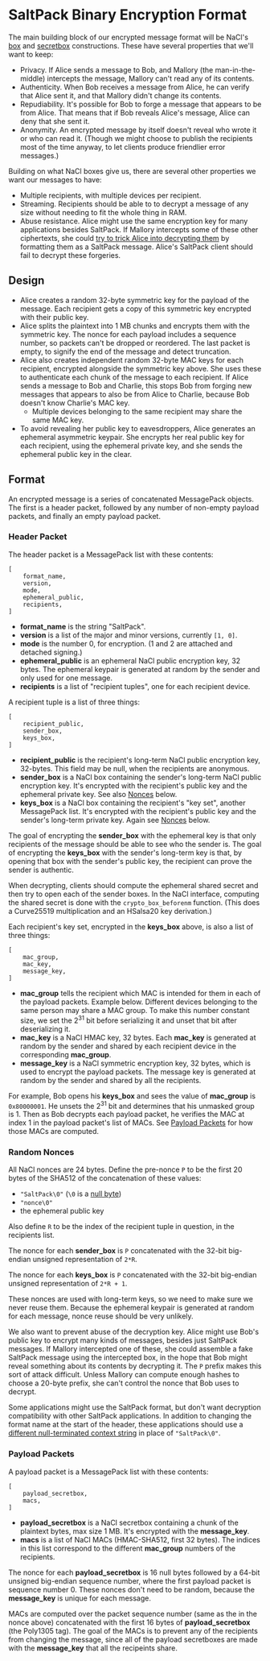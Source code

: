 # SaltPack Binary Encryption Format

The main building block of our encrypted message format will be NaCl's
[box](http://nacl.cr.yp.to/box.html) and
[secretbox](http://nacl.cr.yp.to/secretbox.html) constructions. These have
several properties that we'll want to keep:
- Privacy. If Alice sends a message to Bob, and Mallory (the man-in-the-middle)
  intercepts the message, Mallory can't read any of its contents.
- Authenticity. When Bob receives a message from Alice, he can verify that
  Alice sent it, and that Mallory didn't change its contents.
- Repudiability. It's possible for Bob to forge a message that appears to be
  from Alice. That means that if Bob reveals Alice's message, Alice can deny
  that she sent it.
- Anonymity. An encrypted message by itself doesn't reveal who wrote it or who
  can read it. (Though we might choose to publish the recipients most of the
  time anyway, to let clients produce friendlier error messages.)

Building on what NaCl boxes give us, there are several other properties we want
our messages to have:
- Multiple recipients, with multiple devices per recipient.
- Streaming. Recipients should be able to to decrypt a message of any size
  without needing to fit the whole thing in RAM.
- Abuse resistance. Alice might use the same encryption key for many
  applications besides SaltPack. If Mallory intercepts some of these other
  ciphertexts, she could [try to trick Alice into decrypting
  them](https://blog.sandstorm.io/news/2015-05-01-is-that-ascii-or-protobuf.html)
  by formatting them as a SaltPack message. Alice's SaltPack client should fail
  to decrypt these forgeries.

## Design

- Alice creates a random 32-byte symmetric key for the payload of the message.
  Each recipient gets a copy of this symmetric key encrypted with their public
  key.
- Alice splits the plaintext into 1 MB chunks and encrypts them with the
  symmetric key. The nonce for each payload includes a sequence number, so
  packets can't be dropped or reordered. The last packet is empty, to signify
  the end of the message and detect truncation.
- Alice also creates independent random 32-byte MAC keys for each recipient,
  encrypted alongside the symmetric key above. She uses these to authenticate
  each chunk of the message to each recipient. If Alice sends a message to Bob
  and Charlie, this stops Bob from forging new messages that appears to also be
  from Alice to Charlie, because Bob doesn't know Charlie's MAC key.
  - Multiple devices belonging to the same recipient may share the same MAC
    key.
- To avoid revealing her public key to eavesdroppers, Alice generates an
  ephemeral asymmetric keypair. She encrypts her real public key for each
  recipient, using the ephemeral private key, and she sends the ephemeral
  public key in the clear.

## Format

An encrypted message is a series of concatenated MessagePack objects. The first
is a header packet, followed by any number of non-empty payload packets, and
finally an empty payload packet.

### Header Packet
The header packet is a MessagePack list with these contents:

```
[
    format_name,
    version,
    mode,
    ephemeral_public,
    recipients,
]
```

- **format_name** is the string "SaltPack".
- **version** is a list of the major and minor versions, currently `[1, 0]`.
- **mode** is the number 0, for encryption. (1 and 2 are attached and detached
  signing.)
- **ephemeral_public** is an ephemeral NaCl public encryption key, 32 bytes.
  The ephemeral keypair is generated at random by the sender and only used for
  one message.
- **recipients** is a list of "recipient tuples", one for each recipient
  device.

A recipient tuple is a list of three things:

```
[
    recipient_public,
    sender_box,
    keys_box,
]
```

- **recipient_public** is the recipient's long-term NaCl public encryption key,
  32-bytes. This field may be null, when the recipients are anonymous.
- **sender_box** is a NaCl box containing the sender's long-term NaCl public
  encryption key. It's encrypted with the recipient's public key and the
  ephemeral private key. See also [Nonces](#nonces) below.
- **keys_box** is a NaCl box containing the recipient's "key set", another
  MessagePack list. It's encrypted with the recipient's public key and the
  sender's long-term private key. Again see [Nonces](#nonces) below.

The goal of encrypting the **sender_box** with the ephemeral key is that only
recipients of the message should be able to see who the sender is. The goal of
encrypting the **keys_box** with the sender's long-term key is that, by opening
that box with the sender's public key, the recipient can prove the sender is
authentic.

When decrypting, clients should compute the ephemeral shared secret and then
try to open each of the sender boxes. In the NaCl interface, computing the
shared secret is done with the `crypto_box_beforenm` function. (This does a
Curve25519 multiplication and an HSalsa20 key derivation.)

Each recipient's key set, encrypted in the **keys_box** above, is also a list
of three things:

```
[
    mac_group,
    mac_key,
    message_key,
]
```

- **mac_group** tells the recipient which MAC is intended for them in each of
  the payload packets. Example below. Different devices belonging to the same
  person may share a MAC group. To make this number constant size, we set the
  2<sup>31</sup> bit before serializing it and unset that bit after
  deserializing it.
- **mac_key** is a NaCl HMAC key, 32 bytes. Each **mac_key** is generated at
  random by the sender and shared by each recipient device in the corresponding
  **mac_group**.
- **message_key** is a NaCl symmetric encryption key, 32 bytes, which is used
  to encrypt the payload packets. The message key is generated at random by the
  sender and shared by all the recipients.

For example, Bob opens his **keys_box** and sees the value of **mac_group** is
`0x80000001`. He unsets the 2<sup>31</sup> bit and determines that his unmasked
group is 1. Then as Bob decrypts each payload packet, he verifies the MAC at
index 1 in the payload packet's list of MACs. See [Payload
Packets](#payload-packets) for how those MACs are computed.

### Random Nonces

All NaCl nonces are 24 bytes. Define the pre-nonce `P` to be the first 20 bytes
of the SHA512 of the concatenation of these values:
- `"SaltPack\0"` (`\0` is a [null
  byte](https://www.ietf.org/mail-archive/web/tls/current/msg14734.html))
- `"nonce\0"`
- the ephemeral public key

Also define `R` to be the index of the recipient tuple in question, in the
recipients list.

The nonce for each **sender_box** is `P` concatenated with the 32-bit
big-endian unsigned representation of `2*R`.

The nonce for each **keys_box** is `P` concatenated with the 32-bit big-endian
unsigned representation of `2*R + 1`.

These nonces are used with long-term keys, so we need to make sure we never
reuse them. Because the ephemeral keypair is generated at random for each
message, nonce reuse should be very unlikely.

We also want to prevent abuse of the decryption key. Alice might use Bob's
public key to encrypt many kinds of messages, besides just SaltPack messages.
If Mallory intercepted one of these, she could assemble a fake SaltPack message
using the intercepted box, in the hope that Bob might reveal something about
its contents by decrypting it. The `P` prefix makes this sort of attack
difficult. Unless Mallory can compute enough hashes to choose a 20-byte prefix,
she can't control the nonce that Bob uses to decrypt.

Some applications might use the SaltPack format, but don't want decryption
compatibility with other SaltPack applications. In addition to changing the
format name at the start of the header, these applications should use a
[different null-terminated context
string](https://www.ietf.org/mail-archive/web/tls/current/msg14734.html) in
place of `"SaltPack\0"`.

### Payload Packets
A payload packet is a MessagePack list with these contents:

```
[
    payload_secretbox,
    macs,
]
```

- **payload_secretbox** is a NaCl secretbox containing a chunk of the plaintext
  bytes, max size 1 MB. It's encrypted with the **message_key**.
- **macs** is a list of NaCl MACs (HMAC-SHA512, first 32 bytes). The indices in
  this list correspond to the different **mac_group** numbers of the
  recipients.

The nonce for each **payload_secretbox** is 16 null bytes followed by a 64-bit
unsigned big-endian sequence number, where the first payload packet is sequence
number 0. These nonces don't need to be random, because the **message_key** is
unique for each message.

MACs are computed over the packet sequence number (same as the in the nonce
above) concatenated with the first 16 bytes of **payload_secretbox** (the
Poly1305 tag). The goal of the MACs is to prevent any of the recipients from
changing the message, since all of the payload secretboxes are made with the
**message_key** that all the recipeints share.
